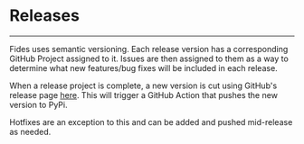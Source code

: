 # Releases

---

Fides uses semantic versioning. Each release version has a corresponding GitHub Project assigned to it. Issues are then assigned to them as a way to determine what new features/bug fixes will be included in each release.

When a release project is complete, a new version is cut using GitHub's release page [here](https://github.com/ethyca/solon/releases). This will trigger a GitHub Action that pushes the new version to PyPi.

Hotfixes are an exception to this and can be added and pushed mid-release as needed.
